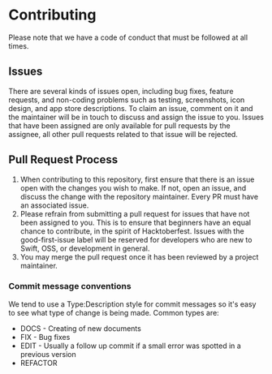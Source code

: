 # Contributing
Please note that we have a code of conduct that must be followed at all times. 

## Issues
There are several kinds of issues open, including bug fixes, feature requests, and non-coding problems such as testing, screenshots, icon design, and app store descriptions. To claim an issue, comment on it and the maintainer will be in touch to discuss and assign the issue to you. Issues that have been assigned are only available for pull requests by the assignee, all other pull requests related to that issue will be rejected.  

## Pull Request Process
1. When contributing to this repository, first ensure that there is an issue open with the changes you wish to make. If not, open an issue, and discuss the change with the repository maintainer. Every PR must have an associated issue. 
2. Please refrain from submitting a pull request for issues that have not been assigned to you. This is to ensure that beginners have an equal chance to contribute, in the spirit of Hacktoberfest. Issues with the good-first-issue label will be reserved for developers who are new to Swift, OSS, or development in general. 
3. You may merge the pull request once it has been reviewed by a project maintainer. 

### Commit message conventions

We tend to use a Type:Description style for commit messages so it's easy to see what type of change is being made. Common types are:

- DOCS - Creating of new documents
- FIX - Bug fixes
- EDIT - Usually a follow up commit if a small error was spotted in a previous version
- REFACTOR
